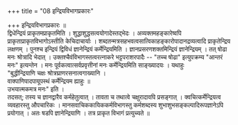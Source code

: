 +++
title = "08 इन्द्रियविभागप्रकारः"

+++
इन्द्रियविभागप्रकारः ॥  
द्विधेन्द्रियं प्राकृतमप्राकृतमिति । शुद्धाशुद्धसत्वयोगादेस्तद्भेदः । अव्यक्तमहङ्कारेष्वपि प्राकृताप्राकृतविभागोऽस्तीति केचिदाचार्याः । शब्दतन्मत्रसहभवत्वसात्विकाहङ्कारोपादानद्रव्यत्वादि प्राकृतेन्द्रिय लक्षणम् । पुनश्च इन्द्रियं द्विविधं ज्ञानेन्द्रियं कर्मेन्द्रियमिति । ज्ञानप्रसरणशक्तमिन्द्रियं ज्ञानेन्द्रियम् । तत् षोढा मनः श्रोत्रादि भेदात् । उक्तश्चैवंविभागस्तत्वरत्नाकरे भट्टपराशरपादैः -- "तच्च षोढा" इत्युपक्रम्य "आन्तरं मनः" इत्यन्तेन । मनः पूर्वकत्वात्सर्वप्रवृत्तीनां मनः कर्मेन्द्रियमिति साङ्ख्यादयः । यथाहुः  
"बुद्धीन्द्रियाणि चक्षः श्रोत्रघ्राणरसनात्वगाख्यानि ।  
वाक्पाणिपादपायूपस्थं कर्मेन्द्रियम ह्याहुः ॥  
उभयात्मकमत्र मनः" इति ।  
तदसत्; तस्य च ज्ञानद्वारैव कर्महेतुत्वात् । तावता च तथात्वे चक्षुरादावपि प्रसङ्गात् । क्वचित्कर्मेन्द्रियत्व व्यवहारस्तु औपचारिकः । मानसवाचिककायिककर्मविभागस्तु कर्मशब्दस्य शुभाशुभसङ्कल्पादिरूपज्ञानेऽपि प्रयोगात् । अतः षडपि ज्ञानेन्द्रियाणि । तत्र प्राकृत विभागं प्रत्युच्यते ॥